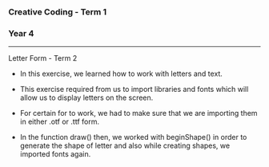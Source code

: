 ### Creative Coding - Term 1
### Year 4
---
Letter Form - Term 2

- In this exercise, we learned how to work with letters and text.

- This exercise required from us to import libraries and fonts which will allow us to display letters on the screen.

- For certain for to work, we had to make sure that we are importing them in either .otf or .ttf form.

- In the function draw() then, we worked with beginShape() in order to generate the shape of letter and also while creating shapes, we imported fonts again. 


```
